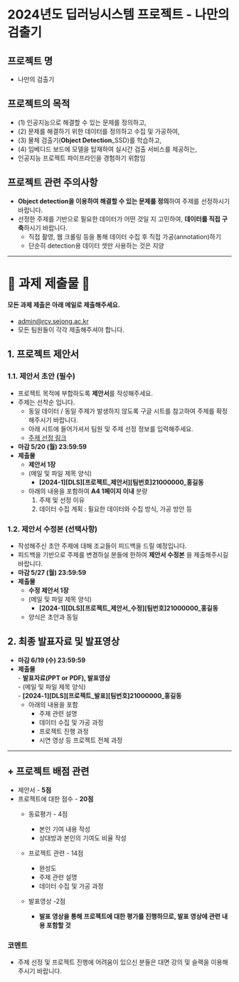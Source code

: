 # 2024년도 딥러닝시스템 프로젝트 - 나만의 검출기 
## 프로젝트 명
- 나만의 검출기

## 프로젝트의 목적
- (1) 인공지능으로 해결할 수 있는 문제를 정의하고, 
- (2) 문제를 해결하기 위한 데이터를 정의하고 수집 및 가공하여, 
- (3) 물체 검출기(**Object Detection**_SSD)를 학습하고,
- (4) 임베디드 보드에 모델을 탑재하여 실시간 검출 서비스를 제공하는,
-  인공지능 프로젝트 파이프라인을 경험하기 위함임

## 프로젝트 관련 주의사항

- **Object detection을 이용하여 해결할 수 있는 문제를 정의**하여 주제를 선정하시기 바랍니다.
- 선정한 주제를 기반으로 필요한 데이터가 어떤 것일 지 고민하여, **데이터를 직접 구축**하시기 바랍니다.
  - 직접 촬영, 웹 크롤링 등을 통해 데이터 수집 후 직접 가공(annotation)하기
  - 단순히 detection용 데이터 셋만 사용하는 것은 지양

-----
# :rocket: 과제 제출물 :rocket:
#### 모든 과제 제출은 아래 메일로 제출해주세요.
- admin@rcv.sejong.ac.kr
- 모든 팀원들이 각각 제출해주셔야 합니다.
  
## 1. 프로젝트 제안서 
### 1.1. 제안서 초안 (필수)
  - 프로젝트 목적에 부합하도록 **제안서**를 작성해주세요.
  - 주제는 선착순 입니다.
    - 동일 데이터 / 동일 주제가 발생하지 않도록 구글 시트를 참고하여 주제를 확정해주시기 바랍니다.
    - 아래 시트에 들어가셔서 팀원 및 주제 선정 정보를 입력해주세요.
    - [주제 선정 링크](https://docs.google.com/spreadsheets/d/12K25CyG7OkvYWmg_8XfO4-2og99g8AY1_QlAEYF_SPs/edit?usp=sharing)
  - **마감 5/20 (월) 23:59:59**
  - **제출물**
      - **제안서 1장**
      - (메일 및 파일 제목 양식)
           - **[2024-1][DLS][프로젝트_제안서][팀번호]21000000_홍길동**
      - 아래의 내용을 포함하여 **A4 1페이지 이내** 분량
          1. 주제 및 선정 이유
          2. 데이터 수집 계획
             : 필요한 데이터와 수집 방식, 가공 방안 등
             
### 1.2. 제안서 수정본 (선택사항)
  - 작성해주신 초안 주제에 대해 조교들이 피드백을 드릴 예정입니다.
  - 피드백을 기반으로 주제를 변경하실 분들에 한하여 **제안서 수정본** 을 제출해주시길 바랍니다.
  - **마감 5/27 (월) 23:59:59**
  - **제출물**
      - **수정 제안서 1장**
      - (메일 및 파일 제목 양식)
           - **[2024-1][DLS][프로젝트_제안서_수정][팀번호]21000000_홍길동**
      - 양식은 초안과 동일

        
## 2. 최종 발표자료 및 발표영상
- **마감 6/19 (수) 23:59:59** 
- **제출물**    
       - **발표자료(PPT or PDF), 발표영상**      
       - (메일 및 파일 제목 양식)    
             - **[2024-1][DLS][프로젝트_발표][팀번호]21000000_홍길동**    
  - 아래의 내용을 포함
    - 주제 관련 설명
    - 데이터 수집 및 가공 과정
    - 프로젝트 진행 과정
    - 시연 영상 등 프로젝트 전체 과정
-------

## + 프로젝트 배점 관련
- 제안서 - **5점**
- 프로젝트에 대한 점수 - **20점**
  - 동료평가 - 4점
    - 본인 기여 내용 작성
    - 상대방과 본인의 기여도 비율 작성

  - 프로젝트 관련 - 14점
    - 완성도
    - 주제 관련 설명
    - 데이터 수집 및 가공 과정

  - 발표영상 -2점
	* **발표 영상을 통해 프로젝트에 대한 평가를 진행하므로, 발표 영상에 관련 내용 포함할 것**



  
### 코멘트
- 주제 선정 및 프로젝트 진행에 어려움이 있으신 분들은 대면 강의 및 슬랙을 이용해주시기 바랍니다.
